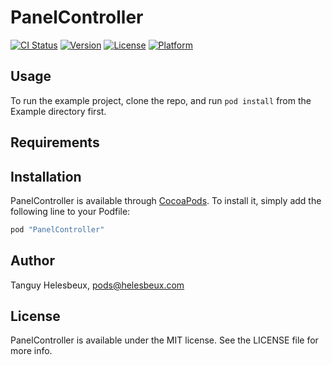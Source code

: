# PanelController

[![CI Status](http://img.shields.io/travis/Tgy31/PanelController.svg?style=flat)](https://travis-ci.org/Tgy31/PanelController)
[![Version](https://img.shields.io/cocoapods/v/PanelController.svg?style=flat)](http://cocoapods.org/pods/PanelController)
[![License](https://img.shields.io/cocoapods/l/PanelController.svg?style=flat)](http://cocoapods.org/pods/PanelController)
[![Platform](https://img.shields.io/cocoapods/p/PanelController.svg?style=flat)](http://cocoapods.org/pods/PanelController)

## Usage

To run the example project, clone the repo, and run `pod install` from the Example directory first.

## Requirements

## Installation

PanelController is available through [CocoaPods](http://cocoapods.org). To install
it, simply add the following line to your Podfile:

```ruby
pod "PanelController"
```

## Author

Tanguy Helesbeux, pods@helesbeux.com

## License

PanelController is available under the MIT license. See the LICENSE file for more info.
